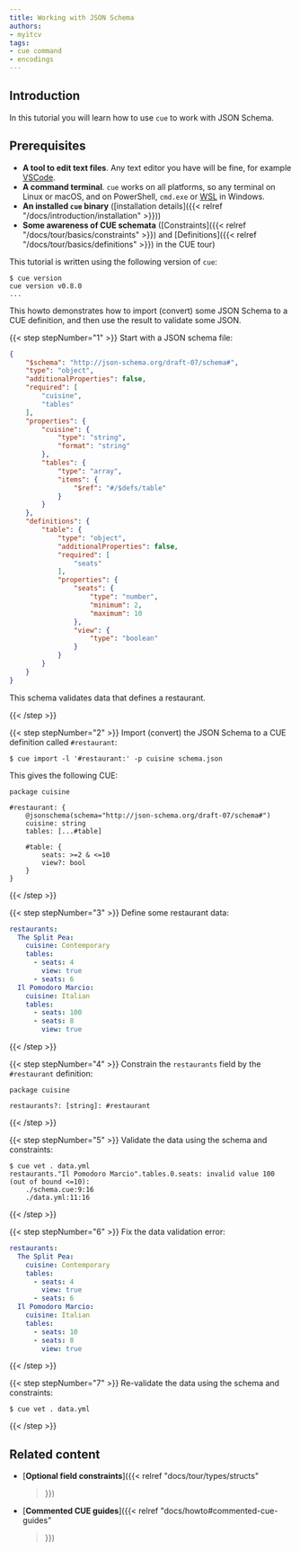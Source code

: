 ```yaml
---
title: Working with JSON Schema
authors:
- myitcv
tags:
- cue command
- encodings
---
```


## Introduction

In this tutorial you will learn how to use `cue` to work with JSON Schema.

## Prerequisites

- **A tool to edit text files**. Any text editor you have will be fine, for
  example [VSCode](https://code.visualstudio.com/).
- **A command terminal**. `cue` works on all platforms, so any terminal on Linux
  or macOS, and on PowerShell, `cmd.exe` or
  [WSL](https://learn.microsoft.com/en-us/windows/wsl/install) in Windows.
- **An installed `cue` binary**
  ([installation details]({{< relref "/docs/introduction/installation" >}}))
- **Some awareness of CUE schemata**
  ([Constraints]({{< relref "/docs/tour/basics/constraints" >}}) and
   [Definitions]({{< relref "/docs/tour/basics/definitions" >}}) in the CUE tour)

This tutorial is written using the following version of `cue`:

```text { title="TERMINAL" codeToCopy="Y3VlIHZlcnNpb24=" }
$ cue version
cue version v0.8.0
...
```
This howto demonstrates how to import (convert) some JSON Schema to a CUE
definition, and then use the result to validate some JSON.

{{< step stepNumber="1" >}}
Start with a JSON schema file:

```json { title="schema.json" }
{
    "$schema": "http://json-schema.org/draft-07/schema#",
    "type": "object",
    "additionalProperties": false,
    "required": [
        "cuisine",
        "tables"
    ],
    "properties": {
        "cuisine": {
            "type": "string",
            "format": "string"
        },
        "tables": {
            "type": "array",
            "items": {
                "$ref": "#/$defs/table"
            }
        }
    },
    "definitions": {
        "table": {
            "type": "object",
            "additionalProperties": false,
            "required": [
                "seats"
            ],
            "properties": {
                "seats": {
                    "type": "number",
                    "minimum": 2,
                    "maximum": 10
                },
                "view": {
                    "type": "boolean"
                }
            }
        }
    }
}
```

This schema validates data that defines a restaurant.

{{< /step >}}

{{< step stepNumber="2" >}}
Import (convert) the JSON Schema to a CUE definition called `#restaurant`:

```text { title="TERMINAL" codeToCopy="Y3VlIGltcG9ydCAtbCAnI3Jlc3RhdXJhbnQ6JyAtcCBjdWlzaW5lIHNjaGVtYS5qc29u" }
$ cue import -l '#restaurant:' -p cuisine schema.json
```
This gives the following CUE:

```cue { title="schema.cue" }
package cuisine

#restaurant: {
	@jsonschema(schema="http://json-schema.org/draft-07/schema#")
	cuisine: string
	tables: [...#table]

	#table: {
		seats: >=2 & <=10
		view?: bool
	}
}
```
{{< /step >}}

{{< step stepNumber="3" >}}
Define some restaurant data:

```yml { title="data.yml" }
restaurants:
  The Split Pea:
    cuisine: Contemporary
    tables:
      - seats: 4
        view: true
      - seats: 6
  Il Pomodoro Marcio:
    cuisine: Italian
    tables:
      - seats: 100
      - seats: 8
        view: true
```

{{< /step >}}

{{< step stepNumber="4" >}}
Constrain the `restaurants` field by the `#restaurant` definition:

```cue { title="constraints.cue" }
package cuisine

restaurants?: [string]: #restaurant
```
{{< /step >}}

{{< step stepNumber="5" >}}
Validate the data using the schema and constraints:

```text { title="TERMINAL" codeToCopy="Y3VlIHZldCAuIGRhdGEueW1s" }
$ cue vet . data.yml
restaurants."Il Pomodoro Marcio".tables.0.seats: invalid value 100 (out of bound <=10):
    ./schema.cue:9:16
    ./data.yml:11:16
```

{{< /step >}}

{{< step stepNumber="6" >}}
Fix the data validation error:

```yml { title="data.yml" }
restaurants:
  The Split Pea:
    cuisine: Contemporary
    tables:
      - seats: 4
        view: true
      - seats: 6
  Il Pomodoro Marcio:
    cuisine: Italian
    tables:
      - seats: 10
      - seats: 8
        view: true
```

{{< /step >}}

{{< step stepNumber="7" >}}
Re-validate the data using the schema and constraints:

```text { title="TERMINAL" codeToCopy="Y3VlIHZldCAuIGRhdGEueW1s" }
$ cue vet . data.yml
```

{{< /step >}}

## Related content

- [**Optional field constraints**]({{< relref
    "docs/tour/types/structs"
  >}})
- [**Commented CUE guides**]({{< relref
    "docs/howto#commented-cue-guides"
  >}})
<!-- TODO:postLG
- [**Regular fields**]({{</* relref
    "docs/language-guide/data/maps-and-fields#field-names"
  */>}})
- [**Value constraints**]({{</* relref
    "docs/language-guide/schemas-and-validation/value-constraints"
  */>}})
-->
